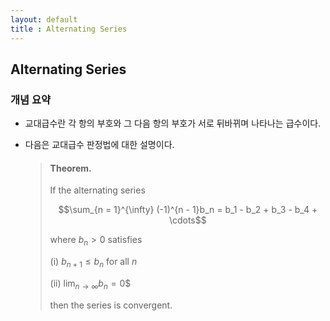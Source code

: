 ```yaml
---
layout: default
title : Alternating Series
---
```


## Alternating Series

### 개념 요약

- 교대급수란 각 항의 부호와 그 다음 항의 부호가 서로 뒤바뀌며 나타나는 급수이다.

- 다음은 교대급수 판정법에 대한 설명이다.

    > #### Theorem.
    >
    > If the alternating series
    >
    > $$\sum_{n = 1}^{\infty} (-1)^{n - 1}b_n = b_1 - b_2 + b_3 - b_4 + \cdots$$
    > 
    > where $b_n \gt 0$ satisfies
    >
    > (i) $b_{n + 1} \le b_n$ for all $n$
    >
    > (ii) $\lim_{n \to \infty} b_n = 0$$
    >
    > then the series is convergent.